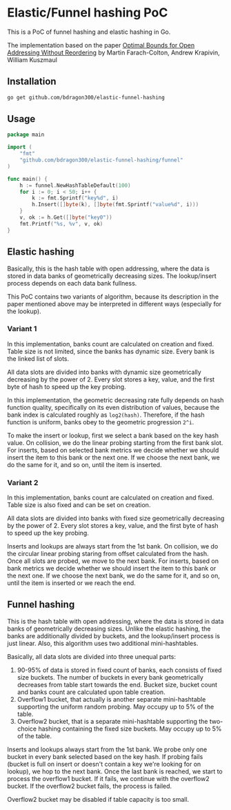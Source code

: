 # Elastic/Funnel hashing PoC

This is a PoC of funnel hashing and elastic hashing in Go.

The implementation based on the paper [Optimal Bounds for Open Addressing Without Reordering](https://arxiv.org/abs/2501.02305) by Martin Farach-Colton, Andrew Krapivin, William Kuszmaul

## Installation

```bash
go get github.com/bdragon300/elastic-funnel-hashing
```

## Usage

```go
package main

import (
    "fmt"
    "github.com/bdragon300/elastic-funnel-hashing/funnel"
)

func main() {
	h := funnel.NewHashTableDefault(100)
	for i := 0; i < 50; i++ {
		k := fmt.Sprintf("key%d", i)
		h.Insert([]byte(k), []byte(fmt.Sprintf("value%d", i)))
	}
	v, ok := h.Get([]byte("key0"))
	fmt.Printf("%s, %v", v, ok)
}
```

## Elastic hashing

Basically, this is the hash table with open addressing, where the data is stored in data banks of geometrically
decreasing sizes. The lookup/insert process depends on each data bank fullness.

This PoC contains two variants of algorithm, because its description in the paper mentioned above may be interpreted 
in different ways (especially for the lookup).

### Variant 1

In this implementation, banks count are calculated on creation and fixed. Table size is not limited, since the banks 
has dynamic size. Every bank is the linked list of slots.

All data slots are divided into banks with dynamic size geometrically decreasing by the power of 2. 
Every slot stores a key, value, and the first byte of hash to speed up the key probing.

In this implementation, the geometric decreasing rate fully depends on hash function quality, specifically on 
its even distribution of values, because the bank index is calculated roughly as `log2(hash)`.
Therefore, if the hash function is uniform, banks obey to the geometric progression `2^i`.

To make the insert or lookup, first we select a bank based on the key hash value.
On collision, we do the linear probing starting from the first bank slot.
For inserts, based on selected bank metrics we decide whether we should insert the item to this bank
or the next one. If we choose the next bank, we do the same for it, and so on, until the item is inserted.

### Variant 2

In this implementation, banks count are calculated on creation and fixed.
Table size is also fixed and can be set on creation.

All data slots are divided into banks with fixed size geometrically decreasing by the power of 2. Every slot stores
a key, value, and the first byte of hash to speed up the key probing.

Inserts and lookups are always start from the 1st bank. On collision, we do the circular linear probing staring
from offset calculated from the hash. Once all slots are probed, we move to the next bank.
For inserts, based on bank metrics we decide whether we should insert the item to this bank
or the next one. If we choose the next bank, we do the same for it, and so on, until the item is inserted or we
reach the end.

## Funnel hashing

This is the hash table with open addressing, where the data is stored in data banks of geometrically
decreasing sizes. Unlike the elastic hashing, the banks are additionally divided by buckets, and the lookup/insert 
process is just linear. Also, this algorithm uses two additional mini-hashtables.

Basically, all data slots are divided into three unequal parts:

1. 90-95% of data is stored in fixed count of banks, each consists of fixed size buckets. The number of buckets
   in every bank geometrically decreases from table start towards the end. Bucket size, bucket
   count and banks count are calculated upon table creation.
2. Overflow1 bucket, that actually is another separate mini-hashtable supporting the uniform random probing.
   May occupy up to 5% of the table.
3. Overflow2 bucket, that is a separate mini-hashtable supporting the two-choice hashing containing the fixed size buckets.
   May occupy up to 5% of the table.

Inserts and lookups always start from the 1st bank. We probe only one bucket in every bank selected based on the key hash.
If probing fails (bucket is full on insert or doesn't contain a key we're looking for on lookup), we hop to the next bank.
Once the last bank is reached, we start to process the overflow1 bucket. If it fails, we continue with the
overflow2 bucket. If the overflow2 bucket fails, the process is failed.

Overflow2 bucket may be disabled if table capacity is too small.
